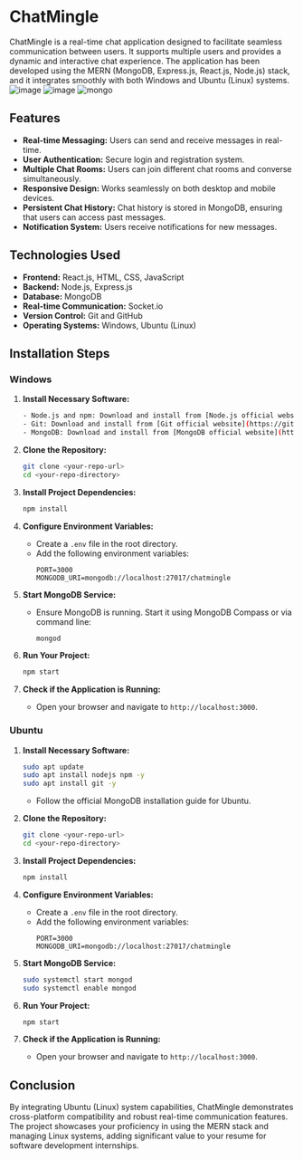 # ChatMingle

ChatMingle is a real-time chat application designed to facilitate seamless communication between users. It supports multiple users and provides a dynamic and interactive chat experience. The application has been developed using the MERN (MongoDB, Express.js, React.js, Node.js) stack, and it integrates smoothly with both Windows and Ubuntu (Linux) systems.
![image](https://github.com/user-attachments/assets/7d6dfb77-6d4d-47c0-96cf-cd36e30d35b4)
![image](https://github.com/user-attachments/assets/567376eb-3c8b-4988-a86c-70bffd88c5a9)
![mongo](https://github.com/user-attachments/assets/63426f43-1198-48f7-9db7-3d0f98ff8f7e)


## Features

- **Real-time Messaging:** Users can send and receive messages in real-time.
- **User Authentication:** Secure login and registration system.
- **Multiple Chat Rooms:** Users can join different chat rooms and converse simultaneously.
- **Responsive Design:** Works seamlessly on both desktop and mobile devices.
- **Persistent Chat History:** Chat history is stored in MongoDB, ensuring that users can access past messages.
- **Notification System:** Users receive notifications for new messages.

## Technologies Used

- **Frontend:** React.js, HTML, CSS, JavaScript
- **Backend:** Node.js, Express.js
- **Database:** MongoDB
- **Real-time Communication:** Socket.io
- **Version Control:** Git and GitHub
- **Operating Systems:** Windows, Ubuntu (Linux)

## Installation Steps

### Windows

1. **Install Necessary Software:**
    ```bash
    - Node.js and npm: Download and install from [Node.js official website](https://nodejs.org/).
    - Git: Download and install from [Git official website](https://git-scm.com/).
    - MongoDB: Download and install from [MongoDB official website](https://www.mongodb.com/try/download/community).
    ```

2. **Clone the Repository:**
    ```bash
    git clone <your-repo-url>
    cd <your-repo-directory>
    ```

3. **Install Project Dependencies:**
    ```bash
    npm install
    ```

4. **Configure Environment Variables:**
    - Create a `.env` file in the root directory.
    - Add the following environment variables:
        ```dotenv
        PORT=3000
        MONGODB_URI=mongodb://localhost:27017/chatmingle
        ```

5. **Start MongoDB Service:**
    - Ensure MongoDB is running. Start it using MongoDB Compass or via command line:
        ```bash
        mongod
        ```

6. **Run Your Project:**
    ```bash
    npm start
    ```

7. **Check if the Application is Running:**
    - Open your browser and navigate to `http://localhost:3000`.

### Ubuntu

1. **Install Necessary Software:**
    ```bash
    sudo apt update
    sudo apt install nodejs npm -y
    sudo apt install git -y
    ```
    - Follow the official MongoDB installation guide for Ubuntu.

2. **Clone the Repository:**
    ```bash
    git clone <your-repo-url>
    cd <your-repo-directory>
    ```

3. **Install Project Dependencies:**
    ```bash
    npm install
    ```

4. **Configure Environment Variables:**
    - Create a `.env` file in the root directory.
    - Add the following environment variables:
        ```dotenv
        PORT=3000
        MONGODB_URI=mongodb://localhost:27017/chatmingle
        ```

5. **Start MongoDB Service:**
    ```bash
    sudo systemctl start mongod
    sudo systemctl enable mongod
    ```

6. **Run Your Project:**
    ```bash
    npm start
    ```

7. **Check if the Application is Running:**
    - Open your browser and navigate to `http://localhost:3000`.

## Conclusion

By integrating Ubuntu (Linux) system capabilities, ChatMingle demonstrates cross-platform compatibility and robust real-time communication features. The project showcases your proficiency in using the MERN stack and managing Linux systems, adding significant value to your resume for software development internships.
